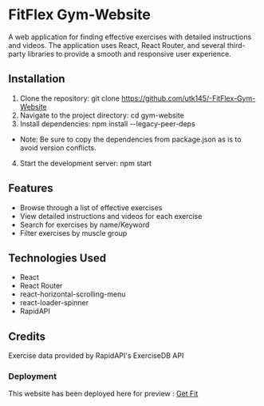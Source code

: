 
# FitFlex Gym-Website

A web application for finding effective exercises with detailed instructions and videos. The application uses React, React Router, and several third-party libraries to provide a smooth and responsive user experience.


## Installation

1. Clone the repository: git clone https://github.com/utk145/-FitFlex-Gym-Website
2. Navigate to the project directory: cd gym-website
3. Install dependencies: npm install --legacy-peer-deps
- Note: Be sure to copy the dependencies from package.json as is to avoid version conflicts.
4. Start the development server: npm start
## Features

- Browse through a list of effective exercises
- View detailed instructions and videos for each exercise
- Search for exercises by name/Keyword
- Filter exercises by muscle group


## Technologies Used
- React
- React Router
- react-horizontal-scrolling-menu
- react-loader-spinner
- RapidAPI
## Credits

Exercise data provided by RapidAPI's ExerciseDB API

### Deployment

This website has been deployed here for preview : [Get Fit](https://utproj-fitflex-simple-gym-website.pages.dev/)
